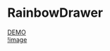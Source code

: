 # RainbowDrawer
[DEMO](https://lnnhpmp.github.io/RainbowDrawer/rainbow.html)  
[!image](https://github.com/lnnhpmp/RainbowDrawer/blob/master/rainbow.png)
